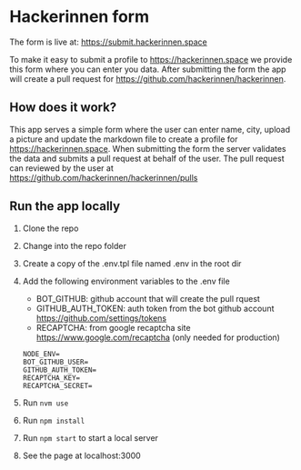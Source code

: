 # Hackerinnen form

The form is live at: https://submit.hackerinnen.space

To make it easy to submit a profile to https://hackerinnen.space we provide this form where you can enter you data. After submitting the form the app will create a pull request for https://github.com/hackerinnen/hackerinnen.

## How does it work?

This app serves a simple form where the user can enter name, city, upload a picture and update the markdown file to create a profile for https://hackerinnen.space.
When submitting the form the server validates the data and submits a pull request at behalf of the user. The pull request can reviewed by the user at https://github.com/hackerinnen/hackerinnen/pulls

## Run the app locally

1. Clone the repo
2. Change into the repo folder
3. Create a copy of the .env.tpl file named .env in the root dir
4. Add the following environment variables to the .env file

   - BOT_GITHUB: github account that will create the pull rquest
   - GITHUB_AUTH_TOKEN: auth token from the bot github account https://github.com/settings/tokens
   - RECAPTCHA: from google recaptcha site https://www.google.com/recaptcha (only needed for production)

   ```
   NODE_ENV=
   BOT_GITHUB_USER=
   GITHUB_AUTH_TOKEN=
   RECAPTCHA_KEY=
   RECAPTCHA_SECRET=
   ```

5. Run `nvm use`
6. Run `npm install`
7. Run `npm start` to start a local server
8. See the page at localhost:3000

